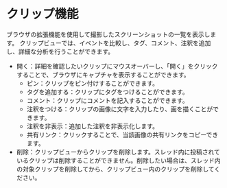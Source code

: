 # クリップ機能
ブラウザの拡張機能を使用して撮影したスクリーンショットの一覧を表示します。
クリップビューでは、イベントを比較し、タグ、コメント、注釈を追加し、詳細な分析を行うことができます。
- 開く：詳細を確認したいクリップにマウスオーバーし、「開く」をクリックすることで、ブラウザにキャプチャを表示することができます。
    - ピン：クリップをピン付けすることができます。
    - タグを追加する：クリップにタグをつけることができます。
    - コメント：クリップにコメントを記入することができます。
    - 注釈をつける：クリップの画像に文字を入力したり、画を描くことができます。
    - 注釈を非表示：追加した注釈を非表示化します。
    - 共有リンク：クリックすることで、当該画像の共有リンクをコピーできます。
- 削除：クリップビューからクリップを削除します。スレッド内に投稿されているクリップは削除することができません。削除したい場合は、スレッド内の対象クリップを削除してから、クリップビュー内のクリップを削除してください。


